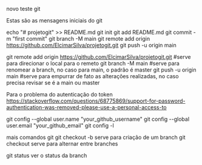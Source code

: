novo teste git

Estas são as mensagens iniciais do git

echo "# projetogit" >> README.md
git init
git add README.md
git commit -m "first commit"
git branch -M main
git remote add origin https://github.com/ElcimarSilva/projetogit.git
git push -u origin main


git remote add origin https://github.com/ElcimarSilva/projetogit.git  #serve para direcionar o local para o remeto
git branch -M main #serve para renomear a branch, no caso para main, o padrão é master
git push -u origin main #serve para empurrar de fato as alterações realizadas, no caso precisa revisar se é a main ou master


Para o problema do autenticação do token
https://stackoverflow.com/questions/68775869/support-for-password-authentication-was-removed-please-use-a-personal-access-to

git config --global user.name "your_github_username"
git config --global user.email "your_github_email"
git config -l

mais comandos git
git checkout -b  serve para criação de um branch
git checkout serve para alternar entre branches

git status ver o status da branch

